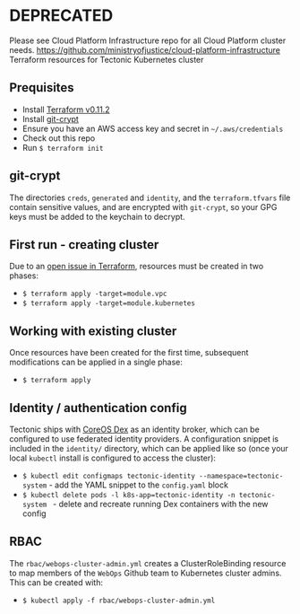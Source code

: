 # DEPRECATED
Please see Cloud Platform Infrastructure repo for all Cloud Platform cluster needs. 
https://github.com/ministryofjustice/cloud-platform-infrastructure
Terraform resources for Tectonic Kubernetes cluster

## Prequisites
- Install [Terraform v0.11.2](https://www.terraform.io/)
- Install [git-crypt](https://www.agwa.name/projects/git-crypt/)
- Ensure you have an AWS access key and secret in `~/.aws/credentials`
- Check out this repo
- Run `$ terraform init`

## git-crypt

The directories `creds`, `generated` and `identity`, and the `terraform.tfvars` file contain sensitive values, and are encrypted with `git-crypt`, so your GPG keys must be added to the keychain to decrypt.

## First run - creating cluster
Due to an [open issue in Terraform](https://github.com/hashicorp/terraform/issues/12570), resources must be created in two phases:

- `$ terraform apply -target=module.vpc`
- `$ terraform apply -target=module.kubernetes`

## Working with existing cluster
Once resources have been created for the first time, subsequent modifications can be applied in a single phase:

- `$ terraform apply`

## Identity / authentication config
Tectonic ships with [CoreOS Dex](https://github.com/coreos/dex) as an identity broker, which can be configured to use federated identity providers. A configuration snippet is included in the `identity/` directory, which can be applied like so (once your local `kubectl` install is configured to access the cluster):

- `$ kubectl edit configmaps tectonic-identity --namespace=tectonic-system` - add the YAML snippet to the `config.yaml` block
- `$ kubectl delete pods -l k8s-app=tectonic-identity -n tectonic-system ` - delete and recreate running Dex containers with the new config

## RBAC
The `rbac/webops-cluster-admin.yml` creates a ClusterRoleBinding resource to map members of the `WebOps` Github team to Kubernetes cluster admins. This can be created with:

- `$ kubectl apply -f rbac/webops-cluster-admin.yml`
